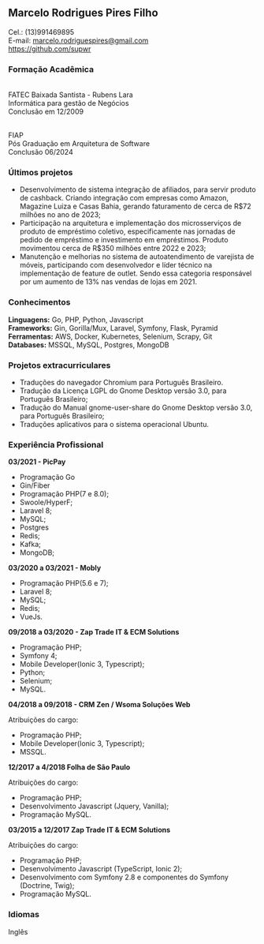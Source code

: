 ## Marcelo Rodrigues Pires Filho

Cel.: (13)991469895<br> 
E-mail: marcelo.rodriguespires@gmail.com<br> 
https://github.com/supwr<br> 

### Formação Acadêmica

<br>FATEC Baixada Santista - Rubens Lara</br>
Informática para gestão de Negócios<br>
Conclusão em 12/2009<br> 

<br>FIAP</br>
Pós Graduação em Arquitetura de Software<br>
Conclusão 06/2024<br>

 
### Últimos projetos

* Desenvolvimento de sistema integração de afiliados, para servir produto de cashback. Criando integração com empresas como Amazon, Magazine Luiza e Casas Bahia, gerando faturamento de cerca de R$72 milhões no ano de 2023;
* Participação na arquitetura e implementação dos microsserviços de produto de empréstimo coletivo, especificamente nas jornadas de pedido de empréstimo e investimento em empréstimos. Produto movimentou cerca de R$350 milhões entre 2022 e 2023;
* Manutenção e melhorias no sistema de autoatendimento de varejista de móveis, participando com desenvolvedor e líder técnico na implementação de feature de outlet. Sendo essa categoria responsável por um aumento de 13% nas vendas de lojas em 2021.


### Conhecimentos

**Linguagens:** Go, PHP, Python, Javascript
<br>**Frameworks:** Gin, Gorilla/Mux, Laravel, Symfony, Flask, Pyramid
<br>**Ferramentas:** AWS, Docker, Kubernetes, Selenium, Scrapy, Git
<br>**Databases:** MSSQL, MySQL, Postgres, MongoDB


### Projetos extracurriculares

* Traduções do navegador Chromium para Português Brasileiro.
* Tradução da Licença LGPL do Gnome Desktop versão 3.0, para Português Brasileiro; 
* Tradução do Manual gnome-user-share do Gnome Desktop versão 3.0, para Português Brasileiro; 
* Traduções aplicativos para o sistema operacional Ubuntu. 


### Experiência Profissional

**03/2021 - PicPay**

* Programação Go
* Gin/Fiber
* Programação PHP(7 e 8.0);
* Swoole/HyperF;
* Laravel 8;
* MySQL;
* Postgres
* Redis;
* Kafka;
* MongoDB;

**03/2020 a 03/2021 - Mobly**

* Programação PHP(5.6 e 7);
* Laravel 8;
* MySQL;
* Redis;
* VueJs.

**09/2018 a 03/2020 - Zap Trade IT & ECM Solutions**

* Programação PHP;  
* Symfony 4;
* Mobile Developer(Ionic 3, Typescript);
* Python;
* Selenium;
* MySQL.

**04/2018 a 09/2018 - CRM Zen / Wsoma Soluções Web**

Atribuições do cargo: 

* Programação PHP;  
* Mobile Developer(Ionic 3, Typescript);
* MSSQL.

**12/2017 a 4/2018 Folha de São Paulo**

Atribuições do cargo: 

* Programação PHP;  
* Desenvolvimento Javascript (Jquery, Vanilla);
* Programação MySQL.

**03/2015 a 12/2017 Zap Trade IT & ECM Solutions**

Atribuições do cargo: 

* Programação PHP;  
* Desenvolvimento Javascript (TypeScript, Ionic 2);
* Desenvolvimento com Symfony 2.8 e componentes do Symfony (Doctrine, Twig);
* Programação MySQL.


### Idiomas
Inglês
